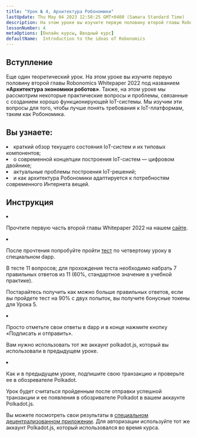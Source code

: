 ```yaml
---
title: "Урок № 4, Архитектура Робономики"
lastUpdate: Thu May 04 2023 12:58:25 GMT+0400 (Samara Standard Time)
description: На этом уроке вы изучите первую половину второй главы Robonomics Whitepaper 2022 под названием «Архитектура экономики роботов». 
lessonNumber: 4
metaOptions: [Онлайн курсы, Вводный курс]
defaultName:  Introduction to the ideas of Robonomics
---
```


## Вступление

Еще один теоретический урок. На этом уроке вы изучите первую половину второй главы Robonomics Whitepaper 2022 под названием **«Архитектура экономики роботов»**. Также, на этом уроке мы рассмотрим некоторые практические вопросы и проблемы, связанные с созданием хорошо функционирующей IoT-системы. Мы изучим эти вопросы для того, чтобы лучше понять требования к IoT-платформам, таким как Робономика.

## Вы узнаете: 

<List>

<li>
краткий обзор текущего состояния IoT-систем и их типовых компонентов;
</li>

<li>
о современной концепции построения IoT-систем — цифровом двойнике;
</li>

<li>
актуальные проблемы построения IoT-решений;
</li>

<li>
и как архитектура Робономики адаптируется к потребностям современного Интернета вещей.
</li>

</List>

## Инструкция

<List type="numbers">

<li>

Прочтите первую часть второй главы Whitepaper 2022  на нашем [сайте](https://robonomics.netwилиk/architecture/).

</li>

<li>

После прочтения попробуйте пройти [тест](https://lesson4.robonomics.academy/) по четвертому уроку в специальном dapp.

В тесте 11 вопросов; для прохождения теста необходимо набрать 7 правильных ответов из 11 (60%, стандартное значение в учебной практике).

Постарайтесь получить как можно больше правильных ответов, если вы пройдете тест на 90% с двух попыток, вы получите бонусные токены для Урока 5.

</li>

<li>

Просто отметьте свои ответы в dapp и в конце нажмите кнопку «Подписать и отправить».

Вам нужно использовать тот же аккаунт polkadot.js, который вы использовали в предыдущем уроке.

</li>

<li>

Как и в предыдущем уроке, подпишите свою транзакцию и проверьте ее в обозревателе Polkadot.

</li>
</List>


<Result>

Урок будет считаться пройденным после отправки успешной транзакции и ее появления в обозривателе Polkadot в вашем аккаунте Polkadot.js.

Вы можете посмотреть свои результаты в [специальном децентрализованном приложении](https://lk.robonomics.academy/). Для авторизации используйте тот же аккаунт Polkadot.js, который использовался во время курса.

</Result>